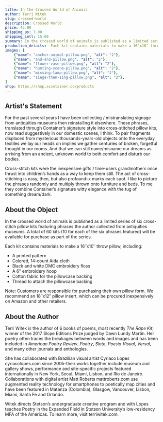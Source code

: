 ```yaml
---
title: In the Crossed World of Animals
author: Terri Witek
slug: crossed-world
description: Crossed World
price: 45.00
shipping_us: 7.00
shipping_intl: 15.00
summary: In the crossed world of animals is published as a limited series of six cross-stitch pillow kits featuring phrases the author collected from antiquities museums.
production_details:  Each kit contains materials to make a 16″x10″ throw pillow (not including the pillow form).
images: [
    {"name": "anchor-animal-pillow.png", "alt": "2"},
    {"name": "and-and-pillow.png", "alt": "2"},
    {"name": "flower-vase-pillow.png", "alt": "2"},
    {"name": "hunting-scene-pillow.png", "alt": "2"},
    {"name": "missing-lamp-pillow.png", "alt": "2"},
    {"name": "siege-then-sing-pillow.png", "alt": "2"},
]
shop: https://shop.acontainer.co/products
---
```


## Artist's Statement

For the past several years I have been collecting / mistranslating signage from antiquities museums then reinstalling it elsewhere. These phrases, translated through Container’s signature style into cross-stitched pillow kits, now read suggestively in our domestic scenes, I think. To pair fragments displaced from mysterious thousands-years-old objects onto the everyday textiles we lay our heads on implies we gather centuries of broken, forgetful thought in our rooms. And that we can still name/misname our dreams as arriving from an ancient, unknown world to both comfort and disturb our bodies.

Cross-stitch kits were the inexpensive gifts / time-users grandmothers once thrust into children’s hands as a way to keep them still. The act of cross-stitching is easy, then, but also profound–x marks each spot. I like to picture the phrases randomly and multiply thrown onto furniture and beds. To me they combine Container’s signature witty elegance with the tug of something dream/dark.


## About the Object

In the crossed world of animals is published as a limited series of six cross-stitch pillow kits featuring phrases the author collected from antiquities museums. A total of 60 kits (10 for each of the six phrases featured) will be available for purchase as part of the series.


Each kit contains materials to make a 16″x10″ throw pillow, including:

* A printed pattern
* Colored, 14-count Aida cloth
* Black and white DMC embroidery floss
* A 6" embroidery hoop
* Cotton fabric for the pillowcase backing
* Thread to attach the pillowcase backing

Note: Customers are responsible for purchasing their own pillow form. We recommend an 18″x12″ pillow insert, which can be procured inexpensively on Amazon and other retailers.

## About the Author

Terri Witek is the author of 6 books of poems, most recently _The Rape Kit_, winner of the 2017 Slope Editions Prize judged by Dawn Lundy Martin. Her poetry often traces the breakages between words and images and has been included in _American Poetry Review_, _Poetry_, _Slate_, _Poesia Visual_, _Versal_, and many other journals and anthologies.

She has collaborated with Brazilian visual artist Cyriaco Lopes cyriacolopes.com since 2005–their works together include museum and gallery shows, performance and site-specific projects featured internationally in New York, Seoul, Miami, Lisbon, and Rio de Janeiro. Collaborations with digital artist Matt Roberts mattroberts.com use augmented reality technology for smartphones to poetically map cities and have been featured in Matanza (Colombia), Glasgow, Vancouver, Lisbon, Miami, Santa Fe and Orlando.

Witek directs Stetson’s undergraduate creative program and with Lopes teaches Poetry in the Expanded Field in Stetson University’s low-residency MFA of the Americas. To learn more, visit terriwitek.com.